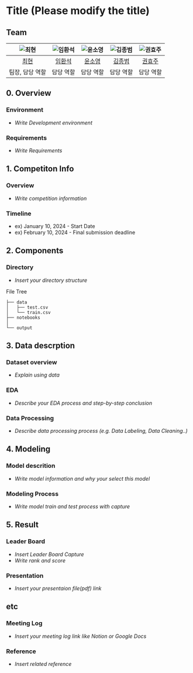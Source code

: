 # Title (Please modify the title)
## Team

| ![최현](https://avatars.githubusercontent.com/u/156163982?v=4) | ![임환석](https://avatars.githubusercontent.com/u/156163982?v=4) | ![윤소영](https://avatars.githubusercontent.com/u/156163982?v=4) | ![김종범](https://avatars.githubusercontent.com/u/156163982?v=4) | ![권효주](https://avatars.githubusercontent.com/u/156163982?v=4) |
| :--------------------------------------------------------------: | :--------------------------------------------------------------: | :--------------------------------------------------------------: | :--------------------------------------------------------------: | :--------------------------------------------------------------: |
|            [최현](https://github.com/UpstageAILab)             |            [임환석](https://github.com/UpstageAILab)             |            [윤소영](https://github.com/UpstageAILab)             |            [김종범](https://github.com/UpstageAILab)             |            [권효주](https://github.com/UpstageAILab)             |
|                            팀장, 담당 역할                             |                            담당 역할                             |                            담당 역할                             |                            담당 역할                             |                            담당 역할                             |

## 0. Overview
### Environment
- _Write Development environment_

### Requirements
- _Write Requirements_

## 1. Competiton Info

### Overview

- _Write competition information_

### Timeline

- ex) January 10, 2024 - Start Date
- ex) February 10, 2024 - Final submission deadline

## 2. Components

### Directory

- _Insert your directory structure_

File Tree
```
├── data
│   ├── test.csv
│   └── train.csv
├── notebooks  
│   
└── output

```

## 3. Data descrption

### Dataset overview

- _Explain using data_

### EDA

- _Describe your EDA process and step-by-step conclusion_

### Data Processing

- _Describe data processing process (e.g. Data Labeling, Data Cleaning..)_

## 4. Modeling

### Model descrition

- _Write model information and why your select this model_

### Modeling Process

- _Write model train and test process with capture_

## 5. Result

### Leader Board

- _Insert Leader Board Capture_
- _Write rank and score_

### Presentation

- _Insert your presentaion file(pdf) link_

## etc

### Meeting Log

- _Insert your meeting log link like Notion or Google Docs_

### Reference

- _Insert related reference_
